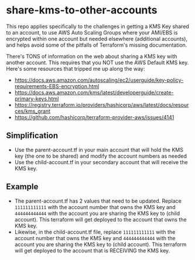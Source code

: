 # share-kms-to-other-accounts

This repo applies specifically to the challenges in getting a KMS Key shared to an account, to use AWS Auto Scaling Groups where your AMI/EBS is encrypted within one account but needed elsewhere (additional accounts), and helps avoid some of the pitfalls of Terraform's missing documentation. 

There's TONS of information on the web about sharing a KMS key with another account. This requires that you NOT use the AWS Default KMS key. Here's some resources that tripped me up along the way: 
- https://docs.aws.amazon.com/autoscaling/ec2/userguide/key-policy-requirements-EBS-encryption.html
- https://docs.aws.amazon.com/kms/latest/developerguide/create-primary-keys.html
- https://registry.terraform.io/providers/hashicorp/aws/latest/docs/resources/kms_grant
- https://github.com/hashicorp/terraform-provider-aws/issues/4141

## Simplification
- Use the parent-account.tf in your main account that will hold the KMS key (the one to be shared) and modify the account numbers as needed
- Use the child-account.tf in your secondary account that will receive the KMS key. 

## Example
- The parent-account.tf has 2 values that need to be updated. Replace  `111111111111` with the account number that owns the KMS key and `444444444444` with the account you are sharing the KMS key to (child account). This terraform will get deployed to the account that owns the KMS key.
- Likewise, in the child-account.tf file, replace `111111111111` with the account number that owns the KMS key and `444444444444` with the account you are sharing the KMS key to (child account). This terraform will get deployed to the account that is RECEIVING the KMS key.
